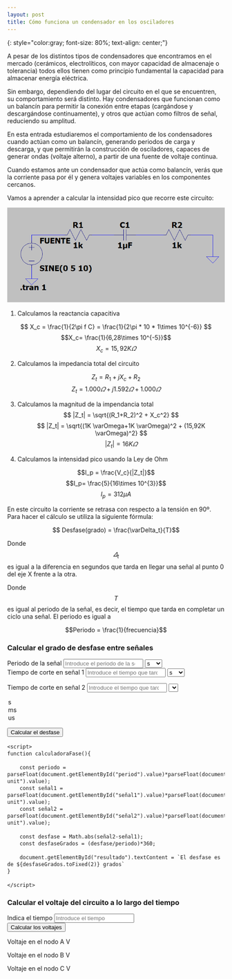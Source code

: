 ```yaml
---
layout: post
title: Cómo funciona un condensador en los osciladores
---
```

{: style="color:gray; font-size: 80%; text-align: center;"}

A pesar de los distintos tipos de condensadores que encontramos en el mercado (cerámicos, electrolíticos, con mayor capacidad de almacenaje o tolerancia) todos ellos tienen como principio fundamental la capacidad para almacenar energía eléctrica.

Sin embargo, dependiendo del lugar del circuito en el que se encuentren, su comportamiento será distinto. Hay condensadores que funcionan como un balancín para permitir la conexión entre etapas (cargándose y descargándose continuamente), y otros que actúan como filtros de señal, reduciendo su amplitud.

En esta entrada estudiaremos el comportamiento de los condensadores cuando actúan como un balancín, generando periodos de carga y descarga, y que permitirán la construcción de osciladores, capaces de generar ondas (voltaje alterno), a partir de una fuente de voltaje continua. 

Cuando estamos ante un condensador que actúa como balancín, verás que la corriente pasa por él y genera voltajes variables en los componentes cercanos.

Vamos a aprender a calcular la intensidad pico que recorre este circuito:

![Circuito para el cálculo de la intensidad pico](../img/cap14.png)

1. Calculamos la reactancia capacitiva
   
$$
X_c = \frac{1}{2\pi f C} = \frac{1}{2\pi * 10 * 1\times 10^{-6}}
$$
$$X_c= \frac{1}{6,28\times 10^{-5}}$$
$$X_c = 15,92 K \varOmega$$
   

2. Calculamos la impedancia total del circuito

$$Z_t = R_1+jX_c+R_2$$
$$Z_t= 1.000 \varOmega + j1.592 \varOmega + 1.000 \varOmega $$

3. Calculamos la magnitud de la impendancia total
    $$ |Z_t| = \sqrt{(R_1+R_2)^2 + X_c^2} $$
    $$ |Z_t| = \sqrt{(1K \varOmega+1K \varOmega)^2 + (15,92K \varOmega)^2} $$
    $$ |Z_t| = 16 K\varOmega $$

4. Calculamos la intensidad pico usando la Ley de Ohm

$$I_p = \frac{V_c}{|Z_t|}$$
$$I_p= \frac{5}{16\times 10^{3}}$$
$$I_p= 312 \mu A$$

En este circuito la corriente se retrasa con respecto a la tensión en 90º. Para hacer el cálculo se utiliza la siguiente fórmula:

$$ Desfase(grado) = \frac{\varDelta_t}{T}$$

Donde 
$$ \varDelta_t $$ 
es igual a la diferencia en segundos que tarda en llegar una señal al punto 0 del eje X frente a la otra.

Donde 
$$T$$
es igual al periodo de la señal, es decir, el tiempo que tarda en completar un ciclo una señal. El periodo es igual a 

$$Periodo = \frac{1}{frecuencia}$$


<html>
<head>
    <title>Desfase entre señales</title>
    <script id="MathJax-script" async src="https://cdn.jsdelivr.net/npm/mathjax@3/es5/tex-mml-chtml.js"></script>
</head>
<body>

<div id="calculadora-desfase">
<h3>Calcular el grado de desfase entre señales</h3>

<div id="periodo">
<label for="period">Periodo de la señal</label>
<input type="number" id="period" placeholder="Introduce el periodo de la señal. Este valor es la inversa de la frecuencia" required>
<select id="period-unit">
<option value="1">s</option>
<option value="0.001">ms</option>
<option value="0.000001">us</option>
</select>
</div>

<div id="señal1">
<label for="señal1">Tiempo de corte en señal 1</label>
<input type="number" id="señal1" placeholder="Introduce el tiempo que tarda la señal 1 en cortar el eje X" required>
<select id="señal1-unit">
<option value="1">s</option>
<option value="0.001">ms</option>
<option value="0.000001">us</option>
</select>
</div>

<div id="señal2">

<label for="señal2">Tiempo de corte en señal 2</label>
<input type="number" id="señal2" placeholder="Introduce el tiempo que tarda la señal 2 en cortar el eje X" required>
<select id="señal2-unit">
<option value="1">s</option>
<option value="0.001">ms</option>
<option value="0.000001">us</option>
</select>

</div>

<button onclick="calculadoraFase()">Calcular el desfase</button>

<p id="resultado"></p>
</div>

    <script>
    function calculadoraFase(){

        const periodo = parseFloat(document.getElementById("period").value)*parseFloat(document.getElementById("period-unit").value);
        const señal1 = parseFloat(document.getElementById("señal1").value)*parseFloat(document.getElementById("señal1-unit").value);
        const señal2 = parseFloat(document.getElementById("señal2").value)*parseFloat(document.getElementById("señal2-unit").value);

        const desfase = Math.abs(señal2-señal1);
        const desfaseGrados = (desfase/periodo)*360;

        document.getElementById("resultado").textContent = `El desfase es de ${desfaseGrados.toFixed(2)} grados`
    }     

    </script>
</body>

</html>

<html>

<head>

</head>

<body>

<div id=container>
<h3>Calcular el voltaje del circuito a lo largo del tiempo</h3>

<div id="input">
<label for="time">Indica el tiempo</label>
<input type="number" id="time" placeholder="Introduce el tiempo" required>
</div>

<div id="boton">
<button onclick="calculadoraVoltaje()">Calcular los voltajes</button>
</div>

<div id="resultado">
<p> Voltaje en el nodo A <span id="voltajeA"></span> V</p>
<p> Voltaje en el nodo B <span id="voltajeB"></span> V</p>
<p> Voltaje en el nodo C <span id="voltajeC"></span> V</p>
</div>

<canvas id="voltajeGrafico"></canvas>

</div>

<script src="https://cdn.jsdelivr.net/npm/chart.js"></script>

<script>
    const Vp= 5;
    const freq = 100;
    const R1= 1000;
    const R2= 1000;
    const C1= 10e-6;

    let voltageChart;

    //Función para calcular el voltaje

    function calculadoraVoltaje(){
        const tiempo = parseFloat(document.getElementById("time").value);
        //Calculo fuente en el tiempo dado
        const omega= 2 * Math.PI * freq; // Velocidad angular
        const Vs = Vp* Math.sin(omega * tiempo);
        //Voltaje en el nodo A
        const VA = Vs;
        //Voltaje en el nodo B
        const XC = 1/(omega*C1); //Reactancia del condensador
        const ZB = Math.sqrt(R1 ** 2 + XC ** 2); // Impedancia en el nodo B
        const VB = VA * (XC/ZB);
        // Voltaje en el nodo C
        const VC = VB * (R2 / (R2+XC));
        // Mostrar valores en pantalla
        document.getElementById("voltajeA").textContent = VA.toFixed(2);
        document.getElementById("voltajeB").textContent = VB.toFixed(2);
        document.getElementById("voltajeC").textContent = VC.toFixed(2);
        //Generar gráfico
        updateChart(time,VA, VB, VC);

        }

        const ctx = document.getElementById('voltajeGrafico').getContext('2d');
        const voltajeGrafico = new Chart(ctx, {
            type:'line',
            data: {
                labels: [],
                datasets: [
                    {
                        label: 'Voltaje en nodo A',
                        borderColor:'red',
                        data: [],
                        fill: false
                    },
                    {
                        label: 'Voltaje en nodo B',
                        borderColor:'blue',
                        data: [],
                        fill: false
                    },
                    {
                        label: 'Voltaje en nodo C',
                        borderColor:'green',
                        data: [],
                        fill: false
                    }
                ]
            },
        options: {
            responsive: true,
            scales : {
                x: {
                    type:'linear',
                    title:{
                        display: true,
                        text: 'Tiempo (s)'
                    }
                },
                y :{
                    title: {
                        display: true,
                        text: 'Voltaje (V)'
                    }
                }
            }
        }

        });
    function updateChart(time, VA, VB, VC) {
        voltageChart.data.labels.push(time);
        voltageChart.data.dataset[0].data.push(VA);
        voltageChart.data.dataset[1].data.push(VB);
        voltageChart.data.dataset[2].data.push(VC);
        voltageChart.update();
    }

    
</script>
</body>

</html>